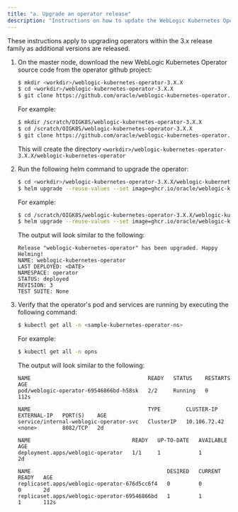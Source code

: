 ```yaml
---
title: "a. Upgrade an operator release"
description: "Instructions on how to update the WebLogic Kubernetes Operator version."
---
```


These instructions apply to upgrading operators within the 3.x release family as additional versions are released.

1. On the master node, download the new WebLogic Kubernetes Operator source code from the operator github project:

   ```bash
   $ mkdir <workdir>/weblogic-kubernetes-operator-3.X.X
   $ cd <workdir>/weblogic-kubernetes-operator-3.X.X
   $ git clone https://github.com/oracle/weblogic-kubernetes-operator.git --branch v3.X.X 
   ```
   
   For example:

   ```bash
   $ mkdir /scratch/OIGK8S/weblogic-kubernetes-operator-3.X.X
   $ cd /scratch/OIGK8S/weblogic-kubernetes-operator-3.X.X
   $ git clone https://github.com/oracle/weblogic-kubernetes-operator.git --branch v3.X.X  
   ```

   This will create the directory `<workdir>/weblogic-kubernetes-operator-3.X.X/weblogic-kubernetes-operator`
   
1. Run the following helm command to upgrade the operator:   
  
   ```bash
   $ cd <workdir>/weblogic-kubernetes-operator-3.X.X/weblogic-kubernetes-operator
   $ helm upgrade --reuse-values --set image=ghcr.io/oracle/weblogic-kubernetes-operator:3.X.X --namespace <sample-kubernetes-operator-ns> --wait weblogic-kubernetes-operator kubernetes/charts/weblogic-operator
   ```
  
   For example:
  
   ```bash
   $ cd /scratch/OIGK8S/weblogic-kubernetes-operator-3.X.X/weblogic-kubernetes-operator
   $ helm upgrade --reuse-values --set image=ghcr.io/oracle/weblogic-kubernetes-operator:3.X.X --namespace operator --wait weblogic-kubernetes-operator kubernetes/charts/weblogic-operator
   ```


   The output will look similar to the following:
   
   ```
   Release "weblogic-kubernetes-operator" has been upgraded. Happy Helming!
   NAME: weblogic-kubernetes-operator
   LAST DEPLOYED: <DATE>
   NAMESPACE: operator
   STATUS: deployed
   REVISION: 3
   TEST SUITE: None
   ```
   
1. Verify that the operator's pod and services are running by executing the following command:

   ```bash
   $ kubectl get all -n <sample-kubernetes-operator-ns>
   ```

   For example:

   ```bash
   $ kubectl get all -n opns
   ```
	
   The output will look similar to the following:
	
   ```
   NAME                                     READY   STATUS    RESTARTS   AGE
   pod/weblogic-operator-69546866bd-h58sk   2/2     Running   0          112s

   NAME                                     TYPE        CLUSTER-IP     EXTERNAL-IP   PORT(S)    AGE
   service/internal-weblogic-operator-svc   ClusterIP   10.106.72.42   <none>        8082/TCP   2d

   NAME                                READY   UP-TO-DATE   AVAILABLE   AGE
   deployment.apps/weblogic-operator   1/1     1            1           2d

   NAME                                           DESIRED   CURRENT   READY   AGE
   replicaset.apps/weblogic-operator-676d5cc6f4   0         0         0       2d
   replicaset.apps/weblogic-operator-69546866bd   1         1         1       112s
   ```